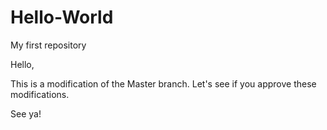 # Hello-World
My first repository

Hello,

This is a modification of the Master branch. Let's see if you approve these modifications.

See ya!
